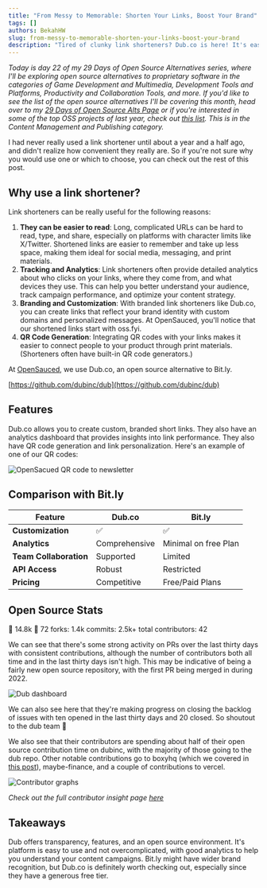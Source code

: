 ```yaml
---
title: "From Messy to Memorable: Shorten Your Links, Boost Your Brand"
tags: []
authors: BekahHW
slug: from-messy-to-memorable-shorten-your-links-boost-your-brand
description: "Tired of clunky link shorteners? Dub.co is here! It's easy to use, packed with features, and totally open source. "
---
```


*Today is day 22 of my 29 Days of Open Source Alternatives series, where I'll be exploring open source alternatives to proprietary software in the categories of Game Development and Multimedia, Development Tools and Platforms, Productivity and Collaboration Tools, and more. If you'd like to see the list of the open source alternatives I'll be covering this month, head over to my [29 Days of Open Source Alts Page](https://oss.fyi/oss-alts) or if you're interested in some of the top OSS projects of last year, check out [this list](https://oss.fyi/top-oss-2023). This is in the Content Management and Publishing category.* 

I had never really used a link shortener until about a year and a half ago, and didn't realize how convenient they really are. So if you're not sure why you would use one or which to choose, you can check out the rest of this post.

## Why use a link shortener?

Link shorteners can be really useful for the following reasons:

1. **They can be easier to read**:  Long, complicated URLs can be hard to read, type, and share, especially on platforms with character limits like X/Twitter. Shortened links are easier to remember and take up less space, making them ideal for social media, messaging, and print materials.
2. **Tracking and Analytics**: Link shorteners often provide detailed analytics about who clicks on your links, where they come from, and what devices they use. This can help you better understand your audience, track campaign performance, and optimize your content strategy.
3. **Branding and Customization**: With branded link shorteners like Dub.co, you can create links that reflect your brand identity with custom domains and personalized messages. At OpenSauced, you'll notice that our shortened links start with oss.fyi. 
4. **QR Code Generation**: Integrating QR codes with your links makes it easier to connect people  to your product through print materials. (Shorteners often have built-in QR code generators.)

At [OpenSauced](https://opensauced.pizza/), we use Dub.co, an open source alternative to Bit.ly.

[https://github.com/dubinc/dub](https://github.com/dubinc/dub)

## Features

Dub.co allows you to create custom, branded short links. They also have an analytics dashboard that provides insights into link performance. They also have QR code generation and link personalization. Here's an example of one of our QR codes:


![OpenSacued QR code to newsletter](https://dev-to-uploads.s3.amazonaws.com/uploads/articles/r6b35q3mfwb878zh0yvx.png)



## Comparison with Bit.ly

| Feature               | Dub.co            | Bit.ly              |
|-----------------------|-------------------|---------------------|
| **Customization**     | :white_check_mark:       | :white_check_mark:           |
| **Analytics**         | Comprehensive     | Minimal on free Plan  |
| **Team Collaboration**| Supported         | Limited             |
| **API Access**        | Robust            | Restricted          |
| **Pricing**           | Competitive       | Free/Paid Plans     |


## Open Source Stats

:stars: 14.8k
:eyes: 72
forks: 1.4k
commits: 2.5k+
total contributors: 42

We can see that there's some strong activity on PRs over the last thirty days with consistent contributions, although the number of contributors both all time and in the last thirty days isn't high. This may be indicative of being a fairly new open source repository, with the first PR being merged in during 2022. 

![Dub dashboard](https://dev-to-uploads.s3.amazonaws.com/uploads/articles/y3ycyw9onk480s98u79m.png)

We can also see here that they're making progress on closing the backlog of issues with ten opened in the last thirty days and 20 closed. So shoutout to the dub team :tada:

We also see that their contributors are spending about half of their open source contribution time on dubinc, with the majority of those going to the dub repo. Other notable contributions go to boxyhq (which we covered in [this post](https://dev.to/opensauced/development-tools-and-platforms-open-source-saas-and-boxyhq-383e)), maybe-finance, and a couple of contributions to vercel.

![Contributor graphs](https://dev-to-uploads.s3.amazonaws.com/uploads/articles/d1e4nxyfxk3il3yaiegx.png)

*Check out the full contributor insight page [here](https://oss.fyi/dub)*

## Takeaways

Dub offers transparency, features, and an open source environment. It's platform is easy to use and not overcomplicated, with good analytics to help you understand your content campaigns. Bit.ly might have wider brand recognition, but Dub.co is definitely worth checking out, especially since they have a generous free tier.